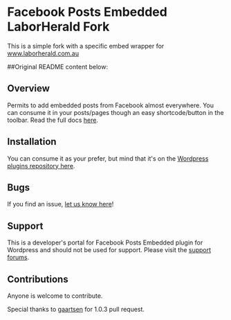 Facebook Posts Embedded LaborHerald Fork
===================================================

This is a simple fork with a specific embed wrapper for www.laborherald.com.au

##Original README content below:

Overview
----
Permits to add embedded posts from Facebook almost everywhere.
You can consume it in your posts/pages though an easy shortcode/button in the toolbar.
Read the full docs [here](http://wordpress.org/plugins/facebook-posts-embedded/).

Installation
----
You can consume it as your prefer, but mind that it's on the [Wordpress plugins repository here](http://wordpress.org/plugins/facebook-posts-embedded/).

Bugs
----
If you find an issue, [let us know here](https://github.com/mirkolofio/wp-facebook-posts-embedded/issues/new)!

Support
-------
This is a developer's portal for Facebook Posts Embedded plugin for Wordpress and should not be used for support. Please visit the
[support forums](http://wordpress.org/support/plugin/facebook-posts-embedded/).

Contributions
-------------
Anyone is welcome to contribute.

Special thanks to [gaartsen](https://github.com/gaartsen) for 1.0.3 pull request.
